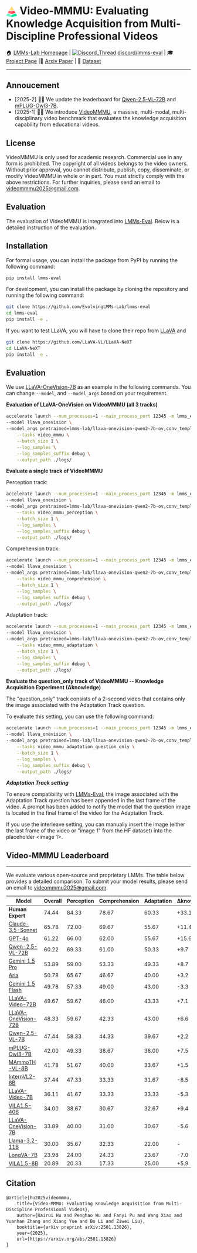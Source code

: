 # <img src="./assets/pyramid-chart.png" alt="Video-MMMU Icon" style="height: 30px; vertical-align: middle;"> Video-MMMU: Evaluating Knowledge Acquisition from Multi-Discipline Professional Videos


🏠 [LMMs-Lab Homepage](https://lmms-lab.framer.ai) | <a href="https://emoji.gg/emoji/1684-discord-thread"><img src="https://cdn3.emoji.gg/emojis/1684-discord-thread.png" width="14px" height="14px" alt="Discord_Thread"></a> [discord/lmms-eval](https://discord.gg/zdkwKUqrPy) | 🎓 [Project Page](https://videommmu.github.io/) |📝 [Arxiv Paper](https://arxiv.org/abs/2501.13826) | 🤗 [Dataset](https://huggingface.co/datasets/lmms-lab/VideoMMMU)

---

## Annoucement
- [2025-2] 🎉🎉 We update the leaderboard for [Qwen-2.5-VL-72B](https://huggingface.co/Qwen/Qwen2.5-VL-72B-Instruct) and [mPLUG-Owl3-7B](https://github.com/X-PLUG/mPLUG-Owl/tree/main/mPLUG-Owl3).
- [2025-1] 🎉🎉 We introduce [VideoMMMU](https://videommmu.github.io/), a massive, multi-modal, multi-disciplinary video benchmark that evaluates the knowledge acquisition capability from educational videos.

## License
VideoMMMU is only used for academic research. Commercial use in any form is prohibited. The copyright of all videos belongs to the video owners. Without prior approval, you cannot distribute, publish, copy, disseminate, or modify VideoMMMU in whole or in part. You must strictly comply with the above restrictions. For further inquiries, please send an email to videommmu2025@gmail.com.

## Evaluation
The evaluation of VideoMMMU is integrated into [LMMs-Eval](https://github.com/EvolvingLMMs-Lab/lmms-eval/tree/main). Below is a detailed instruction of the evaluation.

## Installation

For formal usage, you can install the package from PyPI by running the following command:
```bash
pip install lmms-eval
```

For development, you can install the package by cloning the repository and running the following command:
```bash
git clone https://github.com/EvolvingLMMs-Lab/lmms-eval
cd lmms-eval
pip install -e .
```

If you want to test LLaVA, you will have to clone their repo from [LLaVA](https://github.com/haotian-liu/LLaVA) and
```bash
git clone https://github.com/LLaVA-VL/LLaVA-NeXT
cd LLaVA-NeXT
pip install -e .
```

## Evaluation

We use [LLaVA-OneVision-7B](https://huggingface.co/llava-hf/llava-onevision-qwen2-7b-ov-hf) as an example in the following commands. You can change `--model`, and `--model_args` based on your requirement.

**Evaluation of LLaVA-OneVision on VideoMMMU (all 3 tracks)**

```bash
accelerate launch --num_processes=1 --main_process_port 12345 -m lmms_eval \
--model llava_onevision \
--model_args pretrained=lmms-lab/llava-onevision-qwen2-7b-ov,conv_template=qwen_1_5,model_name=llava_qwen,max_frames_num=32,torch_dype=bfloat16 \
    --tasks video_mmmu \
    --batch_size 1 \
    --log_samples \
    --log_samples_suffix debug \
    --output_path ./logs/
```

**Evaluate a single track of VideoMMMU**

Perception track: 
```bash
accelerate launch --num_processes=1 --main_process_port 12345 -m lmms_eval \
--model llava_onevision \
--model_args pretrained=lmms-lab/llava-onevision-qwen2-7b-ov,conv_template=qwen_1_5,model_name=llava_qwen,max_frames_num=32,torch_dype=bfloat16 \
    --tasks video_mmmu_perception \
    --batch_size 1 \
    --log_samples \
    --log_samples_suffix debug \
    --output_path ./logs/
```

Comprehension track: 
```bash
accelerate launch --num_processes=1 --main_process_port 12345 -m lmms_eval \
--model llava_onevision \
--model_args pretrained=lmms-lab/llava-onevision-qwen2-7b-ov,conv_template=qwen_1_5,model_name=llava_qwen,max_frames_num=32,torch_dype=bfloat16 \
    --tasks video_mmmu_comprehension \
    --batch_size 1 \
    --log_samples \
    --log_samples_suffix debug \
    --output_path ./logs/
```

Adaptation track: 
```bash
accelerate launch --num_processes=1 --main_process_port 12345 -m lmms_eval \
--model llava_onevision \
--model_args pretrained=lmms-lab/llava-onevision-qwen2-7b-ov,conv_template=qwen_1_5,model_name=llava_qwen,max_frames_num=32,torch_dype=bfloat16 \
    --tasks video_mmmu_adaptation \
    --batch_size 1 \
    --log_samples \
    --log_samples_suffix debug \
    --output_path ./logs/
```

**Evaluate the question_only track of VideoMMMU -- Knowledge Acquisition Experiment (∆knowledge)**

The "question_only" track consists of a 2-second video that contains only the image associated with the Adaptation Track question.

To evaluate this setting, you can use the following command:

```bash
accelerate launch --num_processes=1 --main_process_port 12345 -m lmms_eval \
--model llava_onevision \
--model_args pretrained=lmms-lab/llava-onevision-qwen2-7b-ov,conv_template=qwen_1_5,model_name=llava_qwen,max_frames_num=1,torch_dype=bfloat16 \
    --tasks video_mmmu_adaptation_question_only \
    --batch_size 1 \
    --log_samples \
    --log_samples_suffix debug \
    --output_path ./logs/
```

***Adaptation Track setting***

To ensure compatibility with [LMMs-Eval](https://github.com/EvolvingLMMs-Lab/lmms-eval), the image associated with the Adaptation Track question has been appended in the last frame of the video. A prompt has been added to notify the model that the question image is located in the final frame of the video for the Adaptation Track.

If you use the interleave setting, you can manually insert the image (either the last frame of the video or "image 1" from the HF dataset) into the placeholder <image 1>. 


## Video-MMMU Leaderboard

---

We evaluate various open-source and proprietary LMMs. The table below provides a detailed comparison. To submit your model results, please send an email to videommmu2025@gmail.com.


| Model | Overall | Perception | Comprehension | Adaptation | Δknowledge |
|---|---|---|---|---|---|
| **Human Expert** | 74.44 | 84.33 | 78.67 | 60.33 | +33.1 |
| [Claude-3.5-Sonnet](https://www.anthropic.com/news/claude-3-5-sonnet) | 65.78 | 72.00 | 69.67 | 55.67 | +11.4 |
| [GPT-4o](https://openai.com/index/hello-gpt-4o/) | 61.22 | 66.00 | 62.00 | 55.67 | +15.6 |
| [Qwen-2.5-VL-72B](https://huggingface.co/Qwen/Qwen2.5-VL-72B-Instruct) | 60.22 | 69.33 | 61.00 | 50.33 | +9.7 |
| [Gemini 1.5 Pro](https://deepmind.google/technologies/gemini/pro/) | 53.89 | 59.00 | 53.33 | 49.33 | +8.7 |
| [Aria](https://rhymes.ai/blog-details/aria-first-open-multimodal-native-moe-model) | 50.78 | 65.67 | 46.67 | 40.00 | +3.2 |
| [Gemini 1.5 Flash](https://storage.googleapis.com/deepmind-media/gemini/gemini_v1_5_report.pdf) | 49.78 | 57.33 | 49.00 | 43.00 | -3.3 |
| [LLaVA-Video-72B](https://huggingface.co/lmms-lab/LLaVA-Video-72B-Qwen2) | 49.67 | 59.67 | 46.00 | 43.33 | +7.1 |
| [LLaVA-OneVision-72B](https://huggingface.co/llava-hf/llava-onevision-qwen2-72b-ov-hf) | 48.33 | 59.67 | 42.33 | 43.00 | +6.6 |
| [Qwen-2.5-VL-7B](https://huggingface.co/Qwen/Qwen2.5-VL-7B-Instruct) | 47.44 | 58.33 | 44.33 | 39.67 | +2.2 |
| [mPLUG-Owl3-7B](https://github.com/X-PLUG/mPLUG-Owl/tree/main/mPLUG-Owl3) | 42.00 | 49.33 | 38.67 | 38.00 | +7.5 |
| [MAmmoTH-VL-8B](https://mammoth-vl.github.io/) | 41.78 | 51.67 | 40.00 | 33.67 | +1.5 |
| [InternVL2-8B](https://huggingface.co/OpenGVLab/InternVL2-8B) | 37.44 | 47.33 | 33.33 | 31.67 | -8.5 |
| [LLaVA-Video-7B](https://huggingface.co/lmms-lab/LLaVA-Video-7B-Qwen2) | 36.11 | 41.67 | 33.33 | 33.33 | -5.3 |
| [VILA1.5-40B](https://huggingface.co/Efficient-Large-Model/VILA1.5-40b) | 34.00 | 38.67 | 30.67 | 32.67 | +9.4 |
| [LLaVA-OneVision-7B](https://huggingface.co/llava-hf/llava-onevision-qwen2-7b-ov-hf) | 33.89 | 40.00 | 31.00 | 30.67 | -5.6 |
| [Llama-3.2-11B](https://ai.meta.com/blog/llama-3-2-connect-2024-vision-edge-mobile-devices/) | 30.00 | 35.67 | 32.33 | 22.00 | - |
| [LongVA-7B](https://huggingface.co/lmms-lab/LongVA-7B) | 23.98 | 24.00 | 24.33 | 23.67 | -7.0 |
| [VILA1.5-8B](https://huggingface.co/Efficient-Large-Model/Llama-3-VILA1.5-8B-Fix) | 20.89 | 20.33 | 17.33 | 25.00 | +5.9 |



## Citation

```shell
@article{hu2025videommmu,
    title={Video-MMMU: Evaluating Knowledge Acquisition from Multi-Discipline Professional Videos},
    author={Kairui Hu and Penghao Wu and Fanyi Pu and Wang Xiao and Yuanhan Zhang and Xiang Yue and Bo Li and Ziwei Liu},
    booktitle={arXiv preprint arXiv:2501.13826},
    year={2025},
    url={https://arxiv.org/abs/2501.13826}
}

